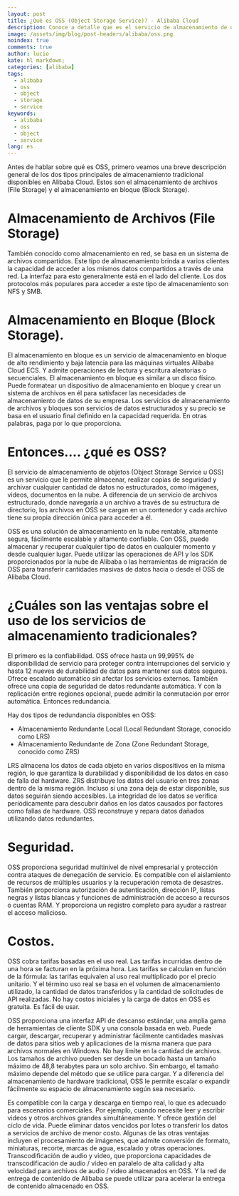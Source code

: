 ```yaml
---
layout: post
title: ¿Qué es OSS (Object Storage Service)? - Alibaba Cloud 
description: Conoce a detalle que es el servicio de almacenamiento de objetos (OSS) de Alibaba Cloud
image: /assets/img/blog/post-headers/alibaba/oss.png
noindex: true
comments: true
author: lucio
kate: hl markdown;
categories: [alibaba]
tags:
  - alibaba
  - oss
  - object
  - storage
  - service
keywords:
  - alibaba
  - oss
  - object
  - service
lang: es
---
```


Antes de hablar sobre qué es OSS, primero veamos una breve descripción general de los dos tipos principales de almacenamiento tradicional disponibles en Alibaba Cloud. Estos son el almacenamiento de archivos (File Storage) y el almacenamiento en bloque (Block Storage). 

# Almacenamiento de Archivos (File Storage)

También conocido como almacenamiento en red, se basa en un sistema de archivos compartidos. Este tipo de almacenamiento brinda a varios clientes la capacidad de acceder a los mismos datos compartidos a través de una red. La interfaz para esto generalmente está en el lado del cliente. Los dos protocolos más populares para acceder a este tipo de almacenamiento son NFS y SMB.

# Almacenamiento en Bloque (Block Storage). 

El almacenamiento en bloque es un servicio de almacenamiento en bloque de alto rendimiento y baja latencia para las máquinas virtuales Alibaba Cloud ECS. Y admite operaciones de lectura y escritura aleatorias o secuenciales. El almacenamiento en bloque es similar a un disco físico. Puede formatear un dispositivo de almacenamiento en bloque y crear un sistema de archivos en él para satisfacer las necesidades de almacenamiento de datos de su empresa. Los servicios de almacenamiento de archivos y bloques son servicios de datos estructurados y su precio se basa en el usuario final definido en la capacidad requerida. En otras palabras, paga por lo que proporciona.

# Entonces.... ¿qué es OSS? 

El servicio de almacenamiento de objetos (Object Storage Service u OSS) es un servicio que le permite almacenar, realizar copias de seguridad y archivar cualquier cantidad de datos no estructurados, como imágenes, videos, documentos en la nube. A diferencia de un servicio de archivos estructurado, donde navegaría a un archivo a través de su estructura de directorio, los archivos en OSS se cargan en un contenedor y cada archivo tiene su propia dirección única para acceder a él.

OSS es una solución de almacenamiento en la nube rentable, altamente segura, fácilmente escalable y altamente confiable. Con OSS, puede almacenar y recuperar cualquier tipo de datos en cualquier momento y desde cualquier lugar. Puede utilizar las operaciones de API y los SDK proporcionados por la nube de Alibaba o las herramientas de migración de OSS para transferir cantidades masivas de datos hacia o desde el OSS de Alibaba Cloud.

# ¿Cuáles son las ventajas sobre el uso de los servicios de almacenamiento tradicionales? 

El primero es la confiabilidad. OSS ofrece hasta un 99,995% de disponibilidad de servicio para proteger contra interrupciones del servicio y hasta 12 nueves de durabilidad de datos para mantener sus datos seguros. Ofrece escalado automático sin afectar los servicios externos. También ofrece una copia de seguridad de datos redundante automática. Y con la replicación entre regiones opcional, puede admitir la conmutación por error automática. Entonces redundancia.

Hay dos tipos de redundancia disponibles en OSS: 

- Almacenamiento Redundante Local (Local Redundant Storage, conocido como LRS)
- Almacenamiento Redundante de Zona (Zone Redundant Storage, conocido como ZRS)

LRS almacena los datos de cada objeto en varios dispositivos en la misma región, lo que garantiza la durabilidad y disponibilidad de los datos en caso de falla del hardware. ZRS distribuye los datos del usuario en tres zonas dentro de la misma región. Incluso si una zona deja de estar disponible, sus datos seguirán siendo accesibles. La integridad de los datos se verifica periódicamente para descubrir daños en los datos causados ​​por factores como fallas de hardware. OSS reconstruye y repara datos dañados utilizando datos redundantes.

# Seguridad. 

OSS proporciona seguridad multinivel de nivel empresarial y protección contra ataques de denegación de servicio. Es compatible con el aislamiento de recursos de múltiples usuarios y la recuperación remota de desastres. También proporciona autorización de autenticación, dirección IP, listas negras y listas blancas y funciones de administración de acceso a recursos o cuentas RAM. Y proporciona un registro completo para ayudar a rastrear el acceso malicioso.

# Costos. 

OSS cobra tarifas basadas en el uso real. Las tarifas incurridas dentro de una hora se facturan en la próxima hora. Las tarifas se calculan en función de la fórmula: las tarifas equivalen al uso real multiplicado por el precio unitario. Y el término uso real se basa en el volumen de almacenamiento utilizado, la cantidad de datos transferidos y la cantidad de solicitudes de API realizadas. No hay costos iniciales y la carga de datos en OSS es gratuita. Es fácil de usar.

OSS proporciona una interfaz API de descanso estándar, una amplia gama de herramientas de cliente SDK y una consola basada en web. Puede cargar, descargar, recuperar y administrar fácilmente cantidades masivas de datos para sitios web y aplicaciones de la misma manera que para archivos normales en Windows. No hay límite en la cantidad de archivos. Los tamaños de archivo pueden ser desde un bocado hasta un tamaño máximo de 48,8 terabytes para un solo archivo. Sin embargo, el tamaño máximo depende del método que se utilice para cargar. Y a diferencia del almacenamiento de hardware tradicional, OSS le permite escalar o expandir fácilmente su espacio de almacenamiento según sea necesario.

Es compatible con la carga y descarga en tiempo real, lo que es adecuado para escenarios comerciales. Por ejemplo, cuando necesite leer y escribir videos y otros archivos grandes simultáneamente. Y ofrece gestión del ciclo de vida. Puede eliminar datos vencidos por lotes o transferir los datos a servicios de archivo de menor costo. Algunas de las otras ventajas incluyen el procesamiento de imágenes, que admite conversión de formato, miniaturas, recorte, marcas de agua, escalado y otras operaciones. Transcodificación de audio y video, que proporciona capacidades de transcodificación de audio / video en paralelo de alta calidad y alta velocidad para archivos de audio / video almacenados en OSS. Y la red de entrega de contenido de Alibaba se puede utilizar para acelerar la entrega de contenido almacenado en OSS.